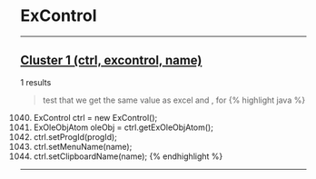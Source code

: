 # ExControl

***

## [Cluster 1 (ctrl, excontrol, name)](./1)
1 results
> test that we get the same value as excel and , for 
{% highlight java %}
1040. ExControl ctrl = new ExControl();
1041. ExOleObjAtom oleObj = ctrl.getExOleObjAtom();
1047. ctrl.setProgId(progId);
1048. ctrl.setMenuName(name);
1049. ctrl.setClipboardName(name);
{% endhighlight %}

***

